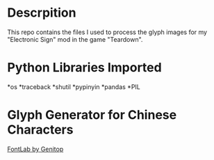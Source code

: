 # Descrpition
This repo contains the files I used to process the glyph images for my "Electronic Sign" mod in the game "Teardown".

# Python Libraries Imported
*os
*traceback
*shutil
*pypinyin
*pandas
*PIL

# Glyph Generator for Chinese Characters
[FontLab by Genitop](http://www.gaotongfont.cn/font-id-187.html#page3)
